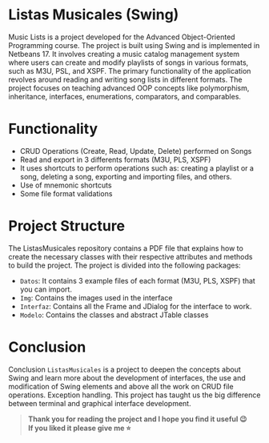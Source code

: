 # Listas Musicales (Swing)
Music Lists is a project developed for the Advanced Object-Oriented Programming course. The project is built using Swing and is implemented in Netbeans 17. 
It involves creating a music catalog management system where users can create and modify playlists of songs in various formats, such as M3U, PSL, and XSPF. 
The primary functionality of the application revolves around reading and writing song lists in different formats. The project focuses on teaching advanced OOP concepts 
like polymorphism, inheritance, interfaces, enumerations, comparators, and comparables.

# Functionality
- CRUD Operations (Create, Read, Update, Delete) performed on Songs 
- Read and export in 3 differents formats (M3U, PLS, XSPF)
- It uses shortcuts to perform operations such as: creating a playlist or a song, deleting a song, exporting and importing files, and others.
- Use of mnemonic shortcuts
- Some file format validations

# Project Structure
The ListasMusicales repository contains a PDF file that explains how to create the necessary classes with their respective attributes and methods to build the project. The project is divided into the following packages:
- `Datos`: It contains 3 example files of each format (M3U, PLS, XSPF) that you can import.
- `Img`: Contains the images used in the interface
- `Interfaz`: Contains all the Frame and JDialog for the interface to work.
- `Modelo`: Contains the classes and abstract JTable classes

# Conclusion
Conclusion `ListasMusicales` is a project to deepen the concepts about Swing and learn more about the development of interfaces, the use and modification of Swing elements and above all the work on CRUD file operations. Exception handling. This project has taught us the big difference between terminal and graphical interface development.

> **Thank you for reading the project and I hope you find it useful 😉 <br>
> If you liked it please give me ⭐️**
